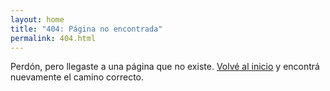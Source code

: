 ```yaml
---
layout: home
title: "404: Página no encontrada"
permalink: 404.html
---
```


Perdón, pero llegaste a una página que no existe. [Volvé al inicio](/) y encontrá nuevamente el camino correcto.
